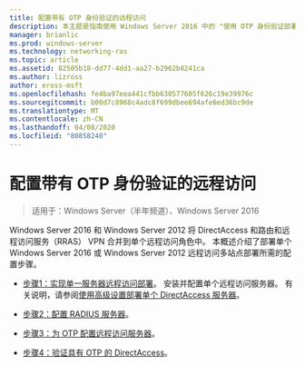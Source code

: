 ```yaml
---
title: 配置带有 OTP 身份验证的远程访问
description: 本主题是指南使用 Windows Server 2016 中的 "使用 OTP 身份验证部署远程访问" 指南的一部分。
manager: brianlic
ms.prod: windows-server
ms.technology: networking-ras
ms.topic: article
ms.assetid: 82505b18-dd77-4dd1-aa27-b2962b8241ca
ms.author: lizross
author: eross-msft
ms.openlocfilehash: fe4ba97eea441cfbb630577605f626c19e39976c
ms.sourcegitcommit: b00d7c8968c4adc8f699dbee694afe6ed36bc9de
ms.translationtype: MT
ms.contentlocale: zh-CN
ms.lasthandoff: 04/08/2020
ms.locfileid: "80858240"
---
```

# <a name="configure-remote-access-with-otp-authentication"></a>配置带有 OTP 身份验证的远程访问

>适用于：Windows Server（半年频道）、Windows Server 2016

 Windows Server 2016 和 Windows Server 2012 将 DirectAccess 和路由和远程访问服务（RRAS） VPN 合并到单个远程访问角色中。 本概述介绍了部署单个 Windows Server 2016 或 Windows Server 2012 远程访问多站点部署所需的配置步骤。  


- [步骤1：实现单一服务器远程访问部署](../../multisite/configure/Step-1-Implement-a-Single-Server-Remote-Access-Deployment.md)。 安装并配置单个远程访问服务器。 有关说明，请参阅[使用高级设置部署单个 DirectAccess 服务器](https://technet.microsoft.com/windows-server-docs/networking/remote-access/directaccess/single-server-advanced/deploy-a-single-directaccess-server-with-advanced-settings)。

- [步骤2：配置 RADIUS 服务器](Step-2-Configure-the-RADIUS-Server.md)。

- [步骤3：为 OTP 配置远程访问服务器](Step-3-Configure-the-Remote-Access-Server-for-OTP.md)。

- [步骤4：验证具有 OTP 的 DirectAccess](Step-4-Verify-DirectAccess-with-OTP.md)。
  


